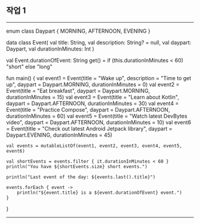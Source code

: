 

## 작업 1

---

enum class Daypart {
    MORNING,
    AFTERNOON,
    EVENING
}

data class Event(
    val title: String,
    val description: String? = null,
    val daypart: Daypart,
    val durationInMinutes: Int
)

val Event.durationOfEvent: String
    get() = if (this.durationInMinutes < 60) "short" else "long"

fun main() {
    val event1 = Event(title = "Wake up", description = "Time to get up", daypart = Daypart.MORNING, durationInMinutes = 0)
    val event2 = Event(title = "Eat breakfast", daypart = Daypart.MORNING, durationInMinutes = 15)
    val event3 = Event(title = "Learn about Kotlin", daypart = Daypart.AFTERNOON, durationInMinutes = 30)
    val event4 = Event(title = "Practice Compose", daypart = Daypart.AFTERNOON, durationInMinutes = 60)
    val event5 = Event(title = "Watch latest DevBytes video", daypart = Daypart.AFTERNOON, durationInMinutes = 10)
    val event6 = Event(title = "Check out latest Android Jetpack library", daypart = Daypart.EVENING, durationInMinutes = 45)

    val events = mutableListOf(event1, event2, event3, event4, event5, event6)

    val shortEvents = events.filter { it.durationInMinutes < 60 }
    println("You have ${shortEvents.size} short events.")

    println("Last event of the day: ${events.last().title}")

    events.forEach { event ->
        println("${event.title} is a ${event.durationOfEvent} event.")
    }
}

---

















